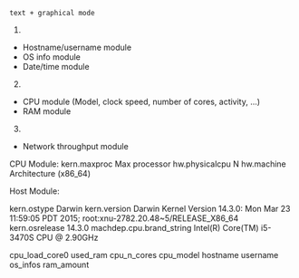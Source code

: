 	text + graphical mode

1.
* Hostname/username module
* OS info module
* Date/time module
2.
* CPU module (Model, clock speed, number of cores, activity, ...)
* RAM module
3.
* Network throughput module




CPU Module:
kern.maxproc	Max processor
hw.physicalcpu	N
hw.machine		Architecture (x86_64)



Host Module:

kern.ostype		Darwin
kern.version	Darwin Kernel Version 14.3.0: Mon Mar 23 11:59:05 PDT 2015; root:xnu-2782.20.48~5/RELEASE_X86_64
kern.osrelease	14.3.0
machdep.cpu.brand_string	Intel(R) Core(TM) i5-3470S CPU @ 2.90GHz






cpu_load_core0
used_ram
cpu_n_cores
cpu_model
hostname
username
os_infos
ram_amount
